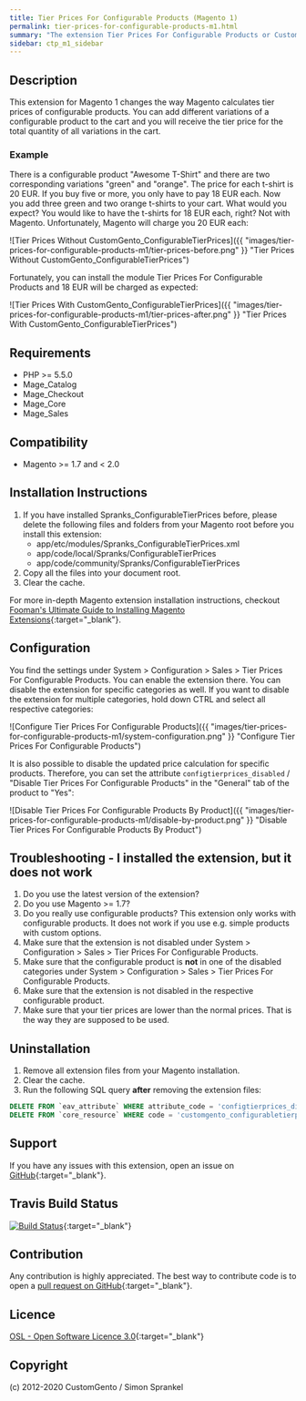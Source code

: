 ```yaml
---
title: Tier Prices For Configurable Products (Magento 1)
permalink: tier-prices-for-configurable-products-m1.html
summary: "The extension Tier Prices For Configurable Products or CustomGento_ConfigurableTierPrices &ndash; formerly known as Spranks_ConfigurableTierPrices &ndash; changes the way Magento calculates tier prices of configurable products. This extension ensures that when you add different variations of a configurable product to the cart, you receive the tier price for the total quantity of all variations in the cart."
sidebar: ctp_m1_sidebar
---
```


## Description
This extension for Magento 1 changes the way Magento calculates tier prices of configurable products. You can add different variations of a configurable product to the cart and you will receive the tier price for the total quantity of all variations in the cart.

### Example
There is a configurable product "Awesome T-Shirt" and there are two corresponding variations "green" and "orange". The price for each t-shirt is 20 EUR. If you buy five or more, you only have to pay 18 EUR each. Now you add three green and two orange t-shirts to your cart. What would you expect? You would like to have the t-shirts for 18 EUR each, right? Not with Magento. Unfortunately, Magento will charge you 20 EUR each:

![Tier Prices Without CustomGento_ConfigurableTierPrices]({{ "images/tier-prices-for-configurable-products-m1/tier-prices-before.png" }} "Tier Prices Without CustomGento_ConfigurableTierPrices")

Fortunately, you can install the module Tier Prices For Configurable Products and 18 EUR will be charged as expected:

![Tier Prices With CustomGento_ConfigurableTierPrices]({{ "images/tier-prices-for-configurable-products-m1/tier-prices-after.png" }} "Tier Prices With CustomGento_ConfigurableTierPrices")

## Requirements
- PHP >= 5.5.0
- Mage_Catalog
- Mage_Checkout
- Mage_Core
- Mage_Sales

## Compatibility
- Magento >= 1.7 and < 2.0

## Installation Instructions
1. If you have installed Spranks_ConfigurableTierPrices before, please delete the following files and folders from your Magento root before you install this extension:
    - app/etc/modules/Spranks_ConfigurableTierPrices.xml
    - app/code/local/Spranks/ConfigurableTierPrices
    - app/code/community/Spranks/ConfigurableTierPrices
2. Copy all the files into your document root.
3. Clear the cache.

For more in-depth Magento extension installation instructions, checkout [Fooman's Ultimate Guide to Installing Magento Extensions](https://store.fooman.co.nz/media/custom/upload/TheUltimateGuidetoInstallingMagentoExtensions.pdf){:target="_blank"}.

## Configuration
You find the settings under System > Configuration > Sales > Tier Prices For Configurable Products.
You can enable the extension there. You can disable the extension for specific categories as well.
If you want to disable the extension for multiple categories, hold down CTRL and select all respective categories:

![Configure Tier Prices For Configurable Products]({{ "images/tier-prices-for-configurable-products-m1/system-configuration.png" }} "Configure Tier Prices For Configurable Products")

It is also possible to disable the updated price calculation for specific products.
Therefore, you can set the attribute `configtierprices_disabled` / "Disable Tier Prices For Configurable Products" in the "General" tab of the product to "Yes":

![Disable Tier Prices For Configurable Products By Product]({{ "images/tier-prices-for-configurable-products-m1/disable-by-product.png" }} "Disable Tier Prices For Configurable Products By Product")
  
## Troubleshooting - I installed the extension, but it does not work

1. Do you use the latest version of the extension?
2. Do you use Magento >= 1.7?
3. Do you really use configurable products? This extension only works with configurable products. It does not work if you use e.g. simple products with custom options.
4. Make sure that the extension is not disabled under System > Configuration > Sales > Tier Prices For Configurable Products.
5. Make sure that the configurable product is **not** in one of the disabled categories under System > Configuration > Sales > Tier Prices For Configurable Products.
6. Make sure that the extension is not disabled in the respective configurable product.
7. Make sure that your tier prices are lower than the normal prices. That is the way they are supposed to be used.

## Uninstallation
1. Remove all extension files from your Magento installation.
2. Clear the cache.
3. Run the following SQL query **after** removing the extension files:

```sql
DELETE FROM `eav_attribute` WHERE attribute_code = 'configtierprices_disabled';
DELETE FROM `core_resource` WHERE code = 'customgento_configurabletierprices_setup';
```

## Support
If you have any issues with this extension, open an issue on [GitHub](https://github.com/customgento/CustomGento_ConfigurableTierPrices/issues){:target="_blank"}.

## Travis Build Status
[![Build Status](https://travis-ci.org/customgento/CustomGento_ConfigurableTierPrices.svg?branch=master)](https://travis-ci.org/customgento/CustomGento_ConfigurableTierPrices){:target="_blank"}

## Contribution
Any contribution is highly appreciated. The best way to contribute code is to open a [pull request on GitHub](https://help.github.com/articles/using-pull-requests){:target="_blank"}.

## Licence
[OSL - Open Software Licence 3.0](https://opensource.org/licenses/osl-3.0.php){:target="_blank"}

## Copyright
(c) 2012-2020 CustomGento / Simon Sprankel
